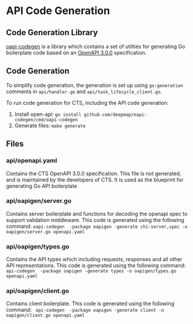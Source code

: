 # API Code Generation

## Code Generation Library
[oapi-codegen](https://github.com/deepmap/oapi-codegen) is a library which contains a set of utilties for generating 
Go boilerplate code based on an [OpenAPI 3.0.0](https://github.com/OAI/OpenAPI-Specification/blob/main/versions/3.0.0.md) specification.

## Code Generation
To simplify code generation, the generation is set up using `go:generation` comments in `api/handler.go` and `api/task_lifecycle_client.go`.

To run code generation for CTS, including the API code generation:
1. Install open-api: `go install github.com/deepmap/oapi-codegen/cmd/oapi-codegen`
1. Generate files: `make generate`

## Files
### api/openapi.yaml
Contains the CTS OpenAPI 3.0.0 specification. This file is not generated, and is maintained by the developers of CTS. 
It is used as the blueprint for generating Go API boilerplate

### api/oapigen/server.go
Contains server boilerplate and functions for decoding the openapi spec to support validation middleware. 
This code is generated using the following command: `oapi-codegen  -package oapigen -generate chi-server,spec -o oapigen/server.go openapi.yaml`

### api/oapigen/types.go
Contains the API types which including requests, responses and all other API representations. 
This code is generated using the following command: `
api-codegen  -package oapigen -generate types -o oapigen/types.go openapi.yaml`

### api/oapigen/client.go
Contains client boilerplate.
This code is generated using the following command: `
api-codegen  -package oapigen -generate client -o oapigen/client.go openapi.yaml`
